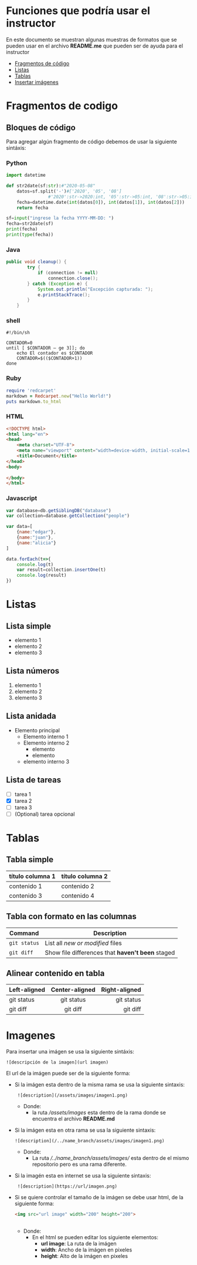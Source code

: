 # Funciones que podría usar el instructor
En este documento se muestran algunas muestras de formatos que se pueden usar en el archivo **README.me** que pueden ser de ayuda para el instructor

- [Fragmentos de código](#fragmentos-de-codigo)
- [Listas](#listas)
- [Tablas](#tablas)
- [Insertar imágenes](#imagenes)

# Fragmentos de codigo


## Bloques de código
Para agregar algún fragmento de código debemos de usar la siguiente sintáxis:


### Python

```python
import datetime

def str2date(sf:str):#"2020-05-08"
    datos=sf.split('-')#['2020', '05', '08']
                #'2020':str->2020:int, '05':str->05:int, '08':str->05:int
    fecha=datetime.date(int(datos[0]), int(datos[1]), int(datos[2]))
    return fecha

sf=input("ingrese la fecha YYYY-MM-DD: ")
fecha=str2date(sf)
print(fecha)
print(type(fecha))
```

### Java
```java
public void cleanup() {
        try {
            if (connection != null)
                connection.close();
        } catch (Exception e) {
            System.out.println("Excepción capturada: ");
            e.printStackTrace();
        }
    }
```


### shell
```shell
#!/bin/sh

CONTADOR=0
until [ $CONTADOR – ge 3]]; do
    echo El contador es $CONTADOR
    CONTADOR=$(($CONTADOR+1))
done
```

### Ruby
```ruby
require 'redcarpet'
markdown = Redcarpet.new("Hello World!")
puts markdown.to_html
```

### HTML

```html
<!DOCTYPE html>
<html lang="en">
<head>
    <meta charset="UTF-8">
    <meta name="viewport" content="width=device-width, initial-scale=1.0">
    <title>Document</title>
</head>
<body>
    
</body>
</html>

```

### Javascript

```javascript
var database=db.getSiblingDB("database")
var collection=database.getCollection("people")

var data=[
    {name:"edgar"},
    {name:"juan"},
    {name:"alicia"}
]

data.forEach(t=>{
    console.log(t)
    var result=collection.insertOne(t)
    console.log(result)
})

```
# Listas

## Lista simple
- elemento 1
- elemento 2
- elemento 3

## Lista números
1. elemento 1
2. elemento 2
3. elemento 3

## Lista anidada
- Elemento principal
    - Elemento interno 1
    - Elemento interno 2
        - elemento 
        - elemento
    - elemento interno 3

## Lista de tareas
- [ ] tarea 1
- [x] tarea 2
- [ ] tarea 3 
- [ ] \(Optional) tarea opcional 

# Tablas

## Tabla simple

| título columna 1  | título columna 2|
| ------------- | ------------- |
| contenido 1  | contenido 2  |
| contenido 3  | contenido 4  |


## Tabla con formato en las columnas

| Command | Description |
| --- | --- |
| `git status` | List all *new or modified* files |
| `git diff` | Show file differences that **haven't been** staged |


## Alinear contenido en tabla
| Left-aligned | Center-aligned | Right-aligned |
| :---         |     :---:      |          ---: |
| git status   | git status     | git status    |
| git diff     | git diff       | git diff      |


# Imagenes

Para insertar una imágen se usa la siguiente sintáxis:

```
![descripción de la imagen](url imagen)
```
El url de la imágen puede ser de la siguiente forma:

- Si la imágen esta dentro de la misma rama se usa la siguiente sintaxis:
    ```
     ![description](/assets/images/imagen1.png)
    ```
    - Donde:
        - la ruta */assets/images* esta dentro de la rama donde se encuentra el archivo **README.md**

- Si la imágen esta en otra rama se usa la siguiente sintaxis:
    ```
    ![description](/../name_branch/assets/images/imagen1.png)
    ```
    - Donde: 
        - La ruta */../name_branch/assets/images/* esta dentro de el mismo repositorio pero es una rama diferente. 

- Si la imagén esta en internet se usa la siguiente sintaxis: 
    ``` 
     ![description](https://url/imagen.png)
    ```
- Si se quiere controlar el tamaño de la imágen se debe usar html, de la siguiente forma:
    ``` html
    <img src="url image" width="200" height="200">
     
    ```
    - Donde: 
        - En el html se pueden editar los siguiente elementos: 
            - **url image**:  La ruta de la imágen
            - **width**: Ancho de la imágen en pixeles
            - **height**: Alto de la imágen en pixeles

